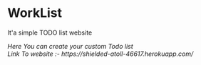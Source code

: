 # WorkList
<p>It'a simple TODO list website</p>
<em>Here You can create your custom Todo list<em><br> 
Link To website :- https://shielded-atoll-46617.herokuapp.com/
